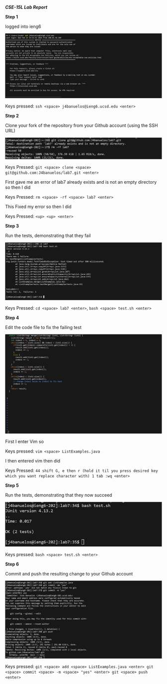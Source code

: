 ***CSE-15L Lab Report***

**Step 1**

logged into ieng6

![Image](LabReport4.1.png)

Keys pressed: `ssh <space> j4banuelos@ieng6.ucsd.edu <enter> `

**Step 2**

Clone your fork of the repository from your Github account (using the SSH URL)

![Image](LabReport4.2.png)

Keys Pressed: `git <space> clone <space> git@github.com:J4banuelos/lab7.git <enter>` 

First gave me an error of lab7 already exists and is not an empty directory so then I did 

Keys Pressed: `rm <space> -rf <space> lab7 <enter>`

This Fixed my error so then I did

Keys Pressed: `<up> <up> <enter>`


**Step 3**

Run the tests, demonstrating that they fail

![Image](LabReport4.3.png)

 Keys Pressed: `cd <space> lab7 <enter>`, `bash <space> test.sh <enter>`

**Step 4**

Edit the code file to fix the failing test

![Image](LabReport4.4.png)

First I enter Vim so

Keys pressed: `vim <space> ListExamples.java`

I then entered vim then did 

Keys Pressed: `44 shift G, e then r (hold it til you press desired key which you want replace character with) 1 tab :wq <enter>`

**Step 5**

Run the tests, demonstrating that they now succeed

![Image](LabReport4.5.png)

Keys pressed: `bash <space> test.sh <enter>`

**Step 6**

Commit and push the resulting change to your Github account 

![Image](LabReport4.6.png)

Keys pressed: `git <space> add <space> ListExamples.java <enter> git <space> commit <space> -m <space> "yes" <enter> git <space> push <enter>`


